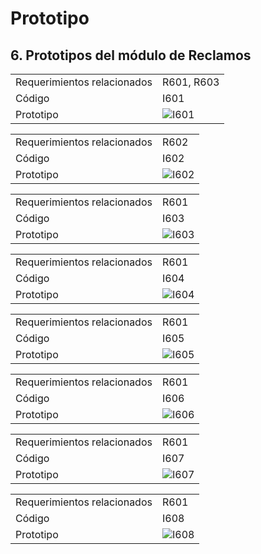 # Prototipo

## 6. Prototipos del módulo de Reclamos

|                  |                                                                                     |
| ---------------- | --------------------------------------------------------------------------------------------------- |
| Requerimientos relacionados         | R601, R603 |
| Código      | I601 |
| Prototipo   | ![I601](https://github.com/fiis-bd241/grupo01/assets/130238034/961a4edd-eaf3-42d8-9d4d-23d4ca88cc11)|

|                  |                                                                                     |
| ---------------- | --------------------------------------------------------------------------------------------------- |
| Requerimientos relacionados         | R602 |
| Código      | I602 |
| Prototipo   |![I602]()|

|                  |                                                                                     |
| ---------------- | --------------------------------------------------------------------------------------------------- |
| Requerimientos relacionados         | R601 |
| Código      | I603 |
| Prototipo   | ![I603](https://github.com/fiis-bd241/grupo01/assets/130238034/6089f826-fcbd-4bf5-a854-eb45bee116b5)|

|                  |                                                                                     |
| ---------------- | --------------------------------------------------------------------------------------------------- |
| Requerimientos relacionados         | R601 |
| Código      | I604 |
| Prototipo   | ![I604](https://github.com/fiis-bd241/grupo01/assets/130238034/80be56f8-f974-462c-9301-9fa70bf43041)|

|                  |                                                                                     |
| ---------------- | --------------------------------------------------------------------------------------------------- |
| Requerimientos relacionados         | R601 |
| Código      | I605 |
| Prototipo   | ![I605](https://github.com/fiis-bd241/grupo01/assets/130238034/90a5bef5-59d4-418f-97c1-b249fa4006f8)|

|                  |                                                                                     |
| ---------------- | --------------------------------------------------------------------------------------------------- |
| Requerimientos relacionados         | R601 |
| Código      | I606 |
| Prototipo   | ![I606](https://github.com/fiis-bd241/grupo01/assets/130238034/ae3d203d-ebbb-448a-a0f5-96cbd732c720)|

|                  |                                                                                     |
| ---------------- | --------------------------------------------------------------------------------------------------- |
| Requerimientos relacionados         | R601 |
| Código      | I607 |
| Prototipo   | ![I607](https://github.com/fiis-bd241/grupo01/assets/130238034/e01b7759-48e0-487d-a69e-c6fcbfae0a11)|

|                  |                                                                                     |
| ---------------- | --------------------------------------------------------------------------------------------------- |
| Requerimientos relacionados         | R601 |
| Código      | I608 |
| Prototipo   | ![I608](https://github.com/fiis-bd241/grupo01/assets/130238034/3f246158-8420-48b3-8e02-df0d9f128fd5)|
